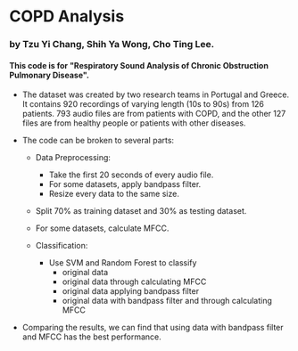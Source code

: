 # COPD Analysis
### by Tzu Yi Chang, Shih Ya Wong, Cho Ting Lee.
#### This code is for "Respiratory Sound Analysis of Chronic Obstruction Pulmonary Disease".

* The dataset was created by two research teams in Portugal and Greece. It contains 920 recordings of varying length (10s to 90s) from 126 patients.
793 audio files are from patients with COPD, and the other 127 files are from healthy people or patients with other diseases.

* The code can be broken to several parts:
  * Data Preprocessing:
    * Take the first 20 seconds of every audio file.
    * For some datasets, apply bandpass filter.
    * Resize every data to the same size.

  * Split 70% as training dataset and 30% as testing dataset.

  * For some datasets, calculate MFCC.

  * Classification: 
    * Use SVM and Random Forest to classify
      * original data
      * original data through calculating MFCC
      * original data applying bandpass filter
      * original data with bandpass filter and through calculating MFCC
	
* Comparing the results, we can find that using data with bandpass filter and MFCC has the best performance.